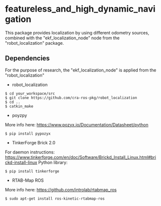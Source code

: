 # featureless_and_high_dynamic_navigation
This package provides localization by using different odometry sources, combined with the "ekf_localization_node" node from the "robot_localization" package.

## Dependencies
For the purpose of research, the "ekf_localization_node" is applied from the "robot_localization"

- robot_localization

```shell
$ cd your_workspace/src
$ git clone https://github.com/cra-ros-pkg/robot_localization
$ cd ..
$ catkin_make
```


- poyzpy

More info here: https://www.pozyx.io/Documentation/Datasheet/python
```shell
$ pip install pypozyx
```


- TinkerForge Brick 2.0

For daemon instructions: https://www.tinkerforge.com/en/doc/Software/Brickd_Install_Linux.html#brickd-install-linux
Python library:
```shell
$ pip install tinkerforge
```


- RTAB-Map ROS

More info here: https://github.com/introlab/rtabmap_ros
```shell
$ sudo apt-get install ros-kinetic-rtabmap-ros
```
